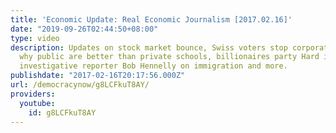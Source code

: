 ```yaml
---
title: 'Economic Update: Real Economic Journalism [2017.02.16]'
date: "2019-09-26T02:44:50+08:00"
type: video
description: Updates on stock market bounce, Swiss voters stop corporate tax giveaway,
  why public are better than private schools, billionaires party Hard interview with
  investigative reporter Bob Hennelly on immigration and more.
publishdate: "2017-02-16T20:17:56.000Z"
url: /democracynow/g8LCFkuT8AY/
providers:
  youtube:
    id: g8LCFkuT8AY
---
```

